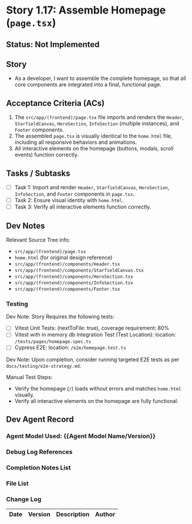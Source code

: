 # Story 1.17: Assemble Homepage (`page.tsx`)

## Status: Not Implemented

## Story

- As a developer, I want to assemble the complete homepage, so that all core components are integrated into a final, functional page.

## Acceptance Criteria (ACs)

1.  The `src/app/(frontend)/page.tsx` file imports and renders the `Header`, `StarfieldCanvas`, `HeroSection`, `InfoSection` (multiple instances), and `Footer` components.
2.  The assembled `page.tsx` is visually identical to the `home.html` file, including all responsive behaviors and animations.
3.  All interactive elements on the homepage (buttons, modals, scroll events) function correctly.

## Tasks / Subtasks

- [ ] Task 1: Import and render `Header`, `StarfieldCanvas`, `HeroSection`, `InfoSection`, and `Footer` components in `page.tsx`.
- [ ] Task 2: Ensure visual identity with `home.html`.
- [ ] Task 3: Verify all interactive elements function correctly.

## Dev Notes

Relevant Source Tree info:
- `src/app/(frontend)/page.tsx`
- `home.html` (for original design reference)
- `src/app/(frontend)/components/Header.tsx`
- `src/app/(frontend)/components/StarfieldCanvas.tsx`
- `src/app/(frontend)/components/HeroSection.tsx`
- `src/app/(frontend)/components/InfoSection.tsx`
- `src/app/(frontend)/components/Footer.tsx`

### Testing

Dev Note: Story Requires the following tests:

- [ ] Vitest Unit Tests: (nextToFile: true), coverage requirement: 80%
- [ ] Vitest with in memory db Integration Test (Test Location): location: `/tests/pages/homepage.spec.ts`
- [ ] Cypress E2E: location: `/e2e/homepage.test.ts`

Dev Note: Upon completion, consider running targeted E2E tests as per `docs/testing/e2e-strategy.md`.

Manual Test Steps:
- Verify the homepage (`/`) loads without errors and matches `home.html` visually.
- Verify all interactive elements on the homepage are fully functional.

## Dev Agent Record

### Agent Model Used: {{Agent Model Name/Version}}

### Debug Log References

### Completion Notes List

### File List

### Change Log

| Date | Version | Description | Author |
| :--- | :------ | :---------- | :----- |

